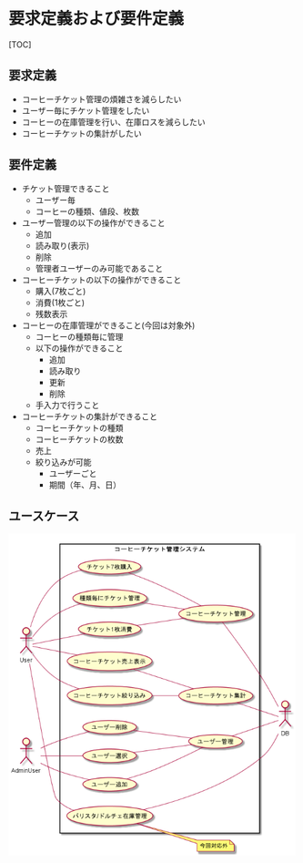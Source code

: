 # 要求定義および要件定義

[TOC]

## 要求定義

* コーヒーチケット管理の煩雑さを減らしたい
* ユーザー毎にチケット管理をしたい
* コーヒーの在庫管理を行い、在庫ロスを減らしたい
* コーヒーチケットの集計がしたい

## 要件定義

* チケット管理できること
	* ユーザー毎
	* コーヒーの種類、値段、枚数
* ユーザー管理の以下の操作ができること
	* 追加
	* 読み取り(表示)
	* 削除
	* 管理者ユーザーのみ可能であること
* コーヒーチケットの以下の操作ができること
	* 購入(7枚ごと)
	* 消費(1枚ごと)
	* 残数表示
* コーヒーの在庫管理ができること(今回は対象外)
	* コーヒーの種類毎に管理
	* 以下の操作ができること
		* 追加
		* 読み取り
		* 更新
		* 削除
	* 手入力で行うこと
* コーヒーチケットの集計ができること
	* コーヒーチケットの種類
	* コーヒーチケットの枚数
	* 売上
	* 絞り込みが可能
		* ユーザーごと
		* 期間（年、月、日）

## ユースケース

![](./ユースケース.png)
